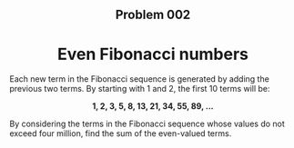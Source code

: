 <h2 align="center"> Problem 002</h2>
<h1 align="center"> Even Fibonacci numbers</h1>
Each new term in the Fibonacci sequence is generated by adding the previous two terms. By starting with 1 and 2, the first 10 terms will be:
<p align="center">
<b>
1, 2, 3, 5, 8, 13, 21, 34, 55, 89, ...
</b>
</p>
By considering the terms in the Fibonacci sequence whose values do not exceed four million, find the sum of the even-valued terms.
